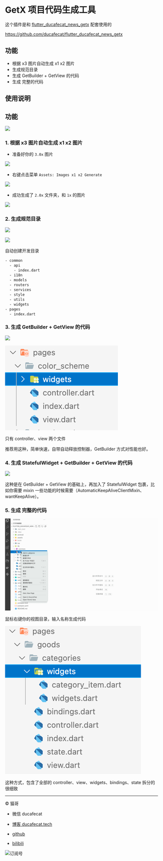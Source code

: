 # GetX 项目代码生成工具

这个插件是和 [flutter_ducafecat_news_getx](https://github.com/ducafecat/flutter_ducafecat_news_getx) 配套使用的

https://github.com/ducafecat/flutter_ducafecat_news_getx

## 功能

- 根据 x3 图片自动生成 x1 x2 图片
- 生成规范目录
- 生成 GetBuilder + GetView 的代码
- 生成 完整的代码

## 使用说明

## 功能

![](https://ducafecat.oss-cn-beijing.aliyuncs.com/podcast/20220302165447.png)

### 1. 根据 x3 图片自动生成 x1 x2 图片

- 准备好你的 `3.0x` 图片

![](https://ducafecat.oss-cn-beijing.aliyuncs.com/podcast/20220302165624.png)

- 右键点击菜单 `Assets: Images x1 x2 Generate`

![](https://ducafecat.oss-cn-beijing.aliyuncs.com/podcast/20220302165708.png)

- 成功生成了 `2.0x` 文件夹，和 `1x` 的图片

![](https://ducafecat.oss-cn-beijing.aliyuncs.com/podcast/20220302165742.png)

### 2. 生成规范目录

![](https://ducafecat.oss-cn-beijing.aliyuncs.com/podcast/20220302174919.png)

![](https://ducafecat.oss-cn-beijing.aliyuncs.com/podcast/20220302094553.png)

自动创建开发目录

```
- common
  - api
    - index.dart
  - i18n
  - models
  - routers
  - services
  - style
  - utils
  - widgets
- pages
  - index.dart
```

### 3. 生成 GetBuilder + GetView 的代码

![](https://ducafecat.oss-cn-beijing.aliyuncs.com/podcast/20220302175006.png)

![](README/2022-02-23-18-46-05.png)

只有 controller、view 两个文件

推荐用这种，简单快速，自带自动释放控制器，GetBuilder 方式对性能也好。

### 4. 生成 StatefulWidget + GetBuilder + GetView 的代码

![](https://ducafecat.oss-cn-beijing.aliyuncs.com/podcast/20220302175042.png)

这种是在 GetBuilder + GetView 的基础上，再加入了 StatefulWidget 包裹，比如你需要 mixin 一些功能的时候需要（AutomaticKeepAliveClientMixin、wantKeepAlive）。

### 5. 生成 完整的代码

![](README/vscode-getx.gif)

鼠标右键你的视图目录，输入名称生成代码

![](README/2022-02-23-18-45-12.png)

这种方式，包含了全部的 controller、view、widgets、bindings、state 拆分的很细致

---

© 猫哥

- 微信 ducafecat

- [博客 ducafecat.tech](https://ducafecat.tech/)

- [github](https://github.com/ducafecat)

- [bilibili](https://space.bilibili.com/404904528)

![订阅号](https://ducafecat.oss-cn-beijing.aliyuncs.com/podcast/20220302165922.png)
